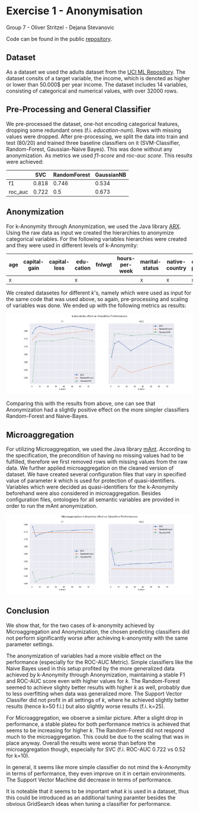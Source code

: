 # Exercise 1 - Anonymisation
Group 7 - Oliver Stritzel - Dejana Stevanovic

Code can be found in the public [repository](https://github.com/oStritze/speml).

## Dataset
As a dataset we used the adults dataset from the [UCI ML Repository](https://archive.ics.uci.edu/ml/datasets/Adult). The dataset consits of a target variable, the income, which is denoted as higher or lower than 50.000\$ per year income. 
The dataset includes 14 variables, consisting of categorical and numerical values, with over 32000 rows. 

## Pre-Processing and General Classifier
We pre-processed the dataset, one-hot encoding categorical features, dropping some redundant ones (f.i. *education-num*). Rows with missing values were dropped. After pre-processing, we split the data into train and test (80/20) and trained three baseline classifiers on it (SVM-Classifier, Random-Forest, Gaussian-Naive Bayes). This was done without any anonymization. As metrics we used *f1-score* and *roc-auc score*. This results were achieved:

|         |      SVC |   RandomForest |   GaussianNB |
|---------|----------|----------------|--------------|
| f1      | 0.818 |       0.746 |     0.534 |
| roc_auc | 0.722 |       0.5      |     0.673 |

## Anonymization
For k-Anonymity through Anonymization, we used the Java library [ARX](https://arx.deidentifier.org/development/api/). Using the raw data as input we created the hierarchies to anonymize categorical variables. For the following variables hierarchies were created and they were used in different levels of k-Anonymity:

| age | capital-gain | capital-loss | edu-cation | fnlwgt | hours-per-week |marital-status | native-country | occu-pation | race | relation-ship | sex | work-class |
|---|---|---|---|---|---|---|---|---|---|---|---|---|
| x |  |   | x  |   |   | x  | x  | x  |  x | x  | x | x  |

We created datasetes for different *k*'s, namely  which were used as input for the same code that was used above, so again, pre-processing and scaling of variables was done. We ended up with the following metrics as results:

![k-anon](k-anon.png)

Comparing this with the results from above, one can see that Anonymization had a slightly positive effect on the more simpler classifiers Random-Forest and Naive-Bayes. 

[//]: # (This leads to the assumption that indeed some level of generalization through anonymization was good for the classifiers performance, which might have overfitted on the non-generalized data, but too much generalization might worsen the effect again. )


## Microaggregation
For utilizing Microaggregation, we used the Java library [mAnt](https://github.com/CrisesUrv/microaggregation-based_anonymization_tool). According to the specification, the precondition of having no missing values had to be fulfilled, therefore we first removed rows with missing values from the raw data. We further applied microaggregation on the cleaned version of dataset. We have created several configuration files that vary in specified value of parameter *k* which is used for protection of quasi-identifiers. Variables which were decided as quasi-identifiers for the k-Anonymity beforehand were also considered in microaggregation. Besides configuration files, ontologies for all semantic variables are provided in order to run the mAnt anonymization.

![k-micro](k-micro.png)

## Conclusion
We show that, for the two cases of k-anonymity achieved by Microaggregation and Anonymization, the  chosen predicting classifiers did not perform significantly worse after achieving k-anonymity with the same parameter settings. 

The anonymization of variables had a more visible effect on the performance (especially for the ROC-AUC Metric). Simple classifiers like the Naive Bayes used in this setup profited by the more generalized data achieved by k-Anonymity through Anonymization, maintaining a stable F1 and ROC-AUC score even with higher values for _k_. The Random-Forest seemed to achieve slighty better results with higher _k_ as well, probably due to less overfitting when data was generalized more. The Support Vector Classifer did not profit in all settings of _k_, where he achieved slightly better results (hence k=50 f.i.) but also slightly worse results (f.i. k=25). 

For Microaggregation, we observe a similar picture. After a slight drop in performance, a stable plateu for both performance metrics is achieved that seems to be increasing for higher _k_. The Random-Forest did not respond much to the microaggregation. This could be due to the scaling that was in place anyway. Overall the results were worse than before the microaggregation though, especially for SVC (f.i. ROC-AUC 0.722 vs 0.52 for k=10).

In general, it seems like more simple classifier do not mind the k-Anonymity in terms of performance, they even improve on it in certain environments. The Support Vector Machine did decrease in terms of performance. 

It is noteable that it seems to be important what _k_ is used in a dataset, thus this could be introduced as an additional tuning paramter besides the obvious GridSearch ideas when tuning a classifier for performance.